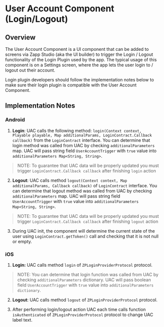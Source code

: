 # User Account Component (Login/Logout)

## Overview

The User Account Component is a UI component that can be added to screens via Zapp Studio (aka the UI builder) to trigger the Login / Logout functionality of the Login Plugin used by the app.
The typical usage of this component is on a Settings screen, where the app lets the user login to / logout out their account.

Login plugin developers should follow the implementation notes below to make sure their login plugin is compatible with the User Account Component.


## Implementation Notes

### Android

1. **Login**: UAC calls the following method: `login(Context context, Playable playable, Map additionalParams, LoginContract.Callback callback)` from the `LoginContract` interface.
You can determine that login method was called from UAC by checking `additionalParameters` map. 
UAC will pass string field `UserAccountTrigger` with `true` value into `additionalParameters Map<String, String>`.

 > NOTE: To guarantee that UAC data will be properly updated you must trigger `LoginContract.Callback callback` after finishing `login` action

2. **Logout**: UAC calls method `logout(Context context, Map additionalParams, Callback callback)` of `LoginContract` interface. 
You can determine that logout method was called from UAC by checking `additionalParameters` map. UAC will pass string field `UserAccountTrigger` with `true` value into `additionalParameters Map<String, String>`.

 > NOTE: To guarantee that UAC data will be properly updated you must trigger `LoginContract.Callback callback` after finishing `logout` action

3. During UAC init, the component will determine the current state of the user using `LoginContract.getToken()` call and checking that it is not null or empty.

### iOS

1. **Login:**  UAC calls method `login` of `ZPLoginProviderProtocol` protocol.

 > NOTE: You can determine that login function was called from UAC by checking `additionalParameters` dictionary. UAC will pass boolean field `UserAccountTrigger` with `true` value into `additionalParameters dictionary`.

2. **Logout**: UAC calls method `logout` of `ZPLoginProviderProtocol` protocol.

3. After performing login/logout action UAC each time calls function `isAuthenticated` of `ZPLoginProviderProtocol` protocol to change UAC label text.
